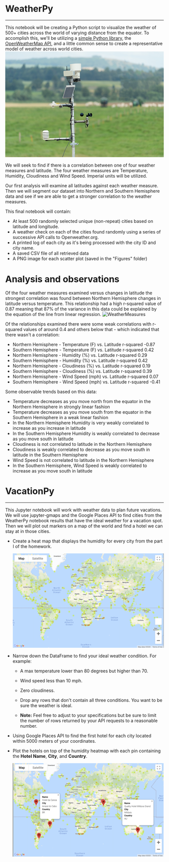 # WeatherPy
----
This notebook will be creating a Python script to visualize the weather of 500+ cities across the world of varying distance from the equator. To accomplish this, we'll be utilizing a [simple Python library](https://pypi.python.org/pypi/citipy), the [OpenWeatherMap API](https://openweathermap.org/api), and a little common sense to create a representative model of weather across world cities.![WeatherMeasures](Images/OpenweatherAPI.png)

We will seek to find if there is a correlation between one of four weather measures and latitude. The four weather measures are Temperature, Humidity, Cloudiness and Wind Speed. Imperial units will be utilized.

Our first analysis will examine all latitudes against each weather measure. Then we will segment our dataset into Northern and Southern Hemisphere data and see if we are able to get a stronger correlation to the weather measures.

This final notebook will contain:

* At least 500 randomly selected unique (non-repeat) cities based on latitude and longitude.
* A weather check on each of the cities found randomly using a series of successive API calls to Openweather.org.
* A printed log of each city as it's being processed with the city ID and city name.
* A saved CSV file of all retrieved data
* A PNG image for each scatter plot (saved in the "Figures" folder)

# Analysis and observations

Of the four weather measures examined versus changes in latitude the strongest correlation was found between Northern Hemisphere changes in latitude versus temperature. This relationship had a high r-squared value of 0.87 meaning that 87% of the variance in this data could be explained by the equation of the line from linear regression. ![WeatherMeasures](Figures/NorthHemiLatVsTemp.png)

Of the relationships examined there were some weak correlations with r-squared values of around 0.4 and others below that - which indicated that there wasn't a correlation:
* Northern Hemisphere - Temperature (F) vs. Latitude     r-squared -0.87
* Southern Hemisphere - Temperature (F) vs. Latitude     r-squared  0.42     
* Northern Hemisphere - Humidity (%) vs. Latitude        r-squared  0.29
* Southern Hemisphere - Humidity (%) vs. Latitude        r-squared  0.42
* Northern Hemisphere - Cloudiness (%) vs. Latitude      r-squared  0.19
* Southern Hemisphere - Cloudiness (%) vs. Latitude      r-squared  0.39
* Northern Hemisphere - Wind Speed (mph) vs. Latitude    r-squared  0.07
* Southern Hemisphere - Wind Speed (mph) vs. Latitude    r-squared -0.41

Some observable trends based on this data:

* Temperature decreases as you move north from the equator in the Northern Hemisphere in strongly linear fashion
* Temperature decreases as you move south from the equator in the Southern Hemisphere in a weak linear fashion
* In the Northern Hemisphere Humidity is very weakly correlated to increase as you increase in latitude
* In the Southern Hemisphere Humidity is weakly correlated to decrease as you move south in latitude
* Cloudiness is not correlated to latitude in the Northern Hemisphere
* Cloudiness is weakly correlated to decrease as you move south in latitude in the Southern Hemisphere
* Wind Speed is not correlated to latitude in the Northern Hemisphere
* In the Southern Hemisphere, Wind Speed is weakly correlated to increase as you move south in latitude

# VacationPy
----
This Jupyter notebook will work with weather data to plan future vacations. We will use jupyter-gmaps and the Google Places API to find cities from the WeatherPy notebook results that have the ideal weather for a vacation spot. Then we will plot out markers on a map of the world and find a hotel we can stay at in those cities. 


* Create a heat map that displays the humidity for every city from the part I of the homework.

  ![heatmap](Images/VacationPy_heatmap.png)

* Narrow down the DataFrame to find your ideal weather condition. For example:

  * A max temperature lower than 80 degrees but higher than 70.

  * Wind speed less than 10 mph.

  * Zero cloudiness.

  * Drop any rows that don't contain all three conditions. You want to be sure the weather is ideal.

  * **Note:** Feel free to adjust to your specifications but be sure to limit the number of rows returned by your API requests to a reasonable number.

* Using Google Places API to find the first hotel for each city located within 5000 meters of your coordinates.

* Plot the hotels on top of the humidity heatmap with each pin containing the **Hotel Name**, **City**, and **Country**.

  ![hotel map](Images/VacationPy_hotelmap.png)